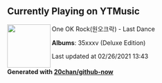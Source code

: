 ## Currently Playing on YTMusic

[<img align="left" width="100" src="https://lh3.googleusercontent.com/TxE0t0b3v2AOW8bKNL6jZx3QLWLsY1LLk4enQc5NeDPf8v7RedfxOJrZ8Bgjnt60EqTSg6uVttqNeWMx">](https://music.youtube.com/watch?v=H3PejDpbAfY)

One OK Rock(원오크락) - Last Dance

**Albums**: 35xxxv (Deluxe Edition)

Last updated at 02/26/2021 13:43

#### Generated with [20chan/github-now](https://github.com/20chan/github-now)


<!--
**20chan/20chan** is a ✨ _special_ ✨ repository because its `README.md` (this file) appears on your GitHub profile.

Here are some ideas to get you started:

- 🔭 I’m currently working on ...
- 🌱 I’m currently learning ...
- 👯 I’m looking to collaborate on ...
- 🤔 I’m looking for help with ...
- 💬 Ask me about ...
- 📫 How to reach me: ...
- 😄 Pronouns: ...
- ⚡ Fun fact: ...
-->

